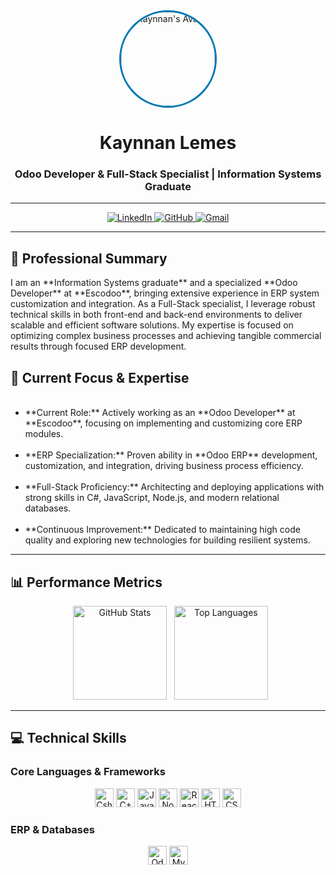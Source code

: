 <div align="center">
  <img src="https://avatars.githubusercontent.com/u/45142167?v=4" height="150" alt="Kaynnan's Avatar" style="border-radius: 50%; border: 3px solid #0077B5;"/>
  <h1>Kaynnan Lemes</h1>
  <h3>Odoo Developer & Full-Stack Specialist | Information Systems Graduate</h3>
</div>

---

<div align="center">
  <a href="https://www.linkedin.com/in/kaynnanbardauil" target="_blank">
    <img src="https://img.shields.io/badge/LinkedIn-0077B5?style=flat-square&logo=linkedin&logoColor=white" alt="LinkedIn">
  </a>
  <a href="https://github.com/kaynnan" target="_blank">
    <img src="https://img.shields.io/badge/GitHub-100000?style=flat-square&logo=github&logoColor=white" alt="GitHub">
  </a>
  <a href="mailto:kaynnanx1@gmail.com" target="_blank">
    <img src="https://img.shields.io/badge/Email-D14836?style=flat-square&logo=gmail&logoColor=white" alt="Gmail">
  </a>
</div>

---

## 💼 Professional Summary

<p align="left">
I am an **Information Systems graduate** and a specialized **Odoo Developer** at **Escodoo**, bringing extensive experience in ERP system customization and integration. As a Full-Stack specialist, I leverage robust technical skills in both front-end and back-end environments to deliver scalable and efficient software solutions. My expertise is focused on optimizing complex business processes and achieving tangible commercial results through focused ERP development.
</p>

## 🚀 Current Focus & Expertise

<ul>
  <li>**Current Role:** Actively working as an **Odoo Developer** at **Escodoo**, focusing on implementing and customizing core ERP modules.</li>
  <li>**ERP Specialization:** Proven ability in **Odoo ERP** development, customization, and integration, driving business process efficiency.</li>
  <li>**Full-Stack Proficiency:** Architecting and deploying applications with strong skills in C#, JavaScript, Node.js, and modern relational databases.</li>
  <li>**Continuous Improvement:** Dedicated to maintaining high code quality and exploring new technologies for building resilient systems.</li>
</ul>

---

## 📊 Performance Metrics

<div align="center">
  <img src="https://github-readme-stats.vercel.app/api?username=kaynnan&show_icons=true&theme=tokyonight&include_all_commits=true&count_private=true&disable_animations=false&hide_border=true&order=1&locale=en&title_color=0077B5&icon_color=0077B5" height="150" alt="GitHub Stats"  />
  <img src="https://github-readme-stats.vercel.app/api/top-langs/?username=kaynnan&layout=compact&langs_count=7&theme=tokyonight&hide_border=true&order=2&locale=en&title_color=0077B5" height="150" alt="Top Languages"  />
</div>

---

## 💻 Technical Skills

### Core Languages & Frameworks

<div align="center">
  <img src="https://img.shields.io/badge/C%23-239120?style=flat-square&logo=csharp&logoColor=white" height="30" alt="Csharp logo" />
  <img src="https://img.shields.io/badge/C%2B%2B-00599C?style=flat-square&logo=cplusplus&logoColor=white" height="30" alt="C++ logo" />
  <img src="https://img.shields.io/badge/JavaScript-F7DF1E?style=flat-square&logo=javascript&logoColor=black" height="30" alt="JavaScript logo" />
  <img src="https://img.shields.io/badge/Node.js-339933?style=flat-square&logo=nodedotjs&logoColor=white" height="30" alt="Node.js logo" />
  <img src="https://img.shields.io/badge/React-61DAFB?style=flat-square&logo=react&logoColor=black" height="30" alt="React logo" />
  <img src="https://img.shields.io/badge/HTML5-E34F26?style=flat-square&logo=html5&logoColor=white" height="30" alt="HTML5 logo" />
  <img src="https://img.shields.io/badge/CSS3-1572B6?style=flat-square&logo=css3&logoColor=white" height="30" alt="CSS3 logo" />
</div>

### ERP & Databases

<div align="center">
  <img src="https://img.shields.io/badge/Odoo-7C3FE4?style=flat-square&logo=odoo&logoColor=white" height="30" alt="Odoo logo" />
  <img src="https://img.shields.io/badge/MySQL-4479A1?style=flat-square&logo=mysql&logoColor=white" height="30" alt="MySQL logo" />
</div>
